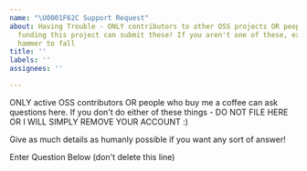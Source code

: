 ```yaml
---
name: "\U0001F62C Support Request"
about: Having Trouble - ONLY contributors to other OSS projects OR people who are
  funding this project can submit these! If you aren't one of these, expect the ban
  hammer to fall
title: ''
labels: ''
assignees: ''

---
```


ONLY active OSS contributors OR people who buy me a coffee can ask questions here.  If you don't do either of these things - DO NOT FILE HERE OR I WILL SIMPLY REMOVE YOUR ACCOUNT :)

Give as much details as humanly possible if you want any sort of answer!

Enter Question Below (don't delete this line)